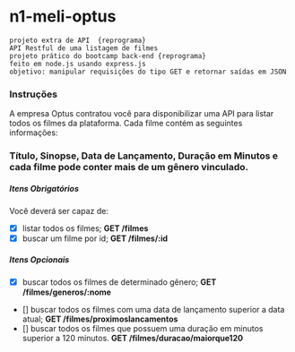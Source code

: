 # n1-meli-optus
```
projeto extra de API  {reprograma}
API Restful de uma listagem de filmes
projeto prático do bootcamp back-end {reprograma} 
feito em node.js usando express.js
objetivo: manipular requisições do tipo GET e retornar saídas em JSON
```
### Instruções ###
A empresa Optus contratou você para disponibilizar uma API para listar todos os filmes da plataforma. Cada filme contém as seguintes informações:

### Título, Sinopse, Data de Lançamento, Duração em Minutos e cada filme pode conter mais de um gênero vinculado. ###

##### Itens Obrigatórios #####
Você deverá ser capaz de:
- [x] listar todos os filmes;
 **GET /filmes**
- [x] buscar um filme por id;
**GET /filmes/:id**

##### Itens Opcionais #####
- [x] buscar todos os filmes de determinado gênero;
**GET /filmes/generos/:nome**
- [] buscar todos os filmes com uma data de lançamento superior a data atual;
**GET /filmes/proximoslancamentos**
- [] buscar todos os filmes que possuem uma duração em minutos superior a 120 minutos.
**GET /filmes/duracao/maiorque120**
